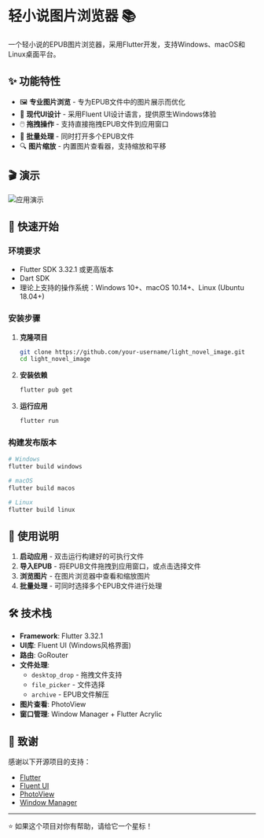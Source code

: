 # 轻小说图片浏览器 📚

一个轻小说的EPUB图片浏览器，采用Flutter开发，支持Windows、macOS和Linux桌面平台。

## ✨ 功能特性

- 🖼️ **专业图片浏览** - 专为EPUB文件中的图片展示而优化
- 🎨 **现代UI设计** - 采用Fluent UI设计语言，提供原生Windows体验
- 🖱️ **拖拽操作** - 支持直接拖拽EPUB文件到应用窗口
- 📁 **批量处理** - 同时打开多个EPUB文件
- 🔍 **图片缩放** - 内置图片查看器，支持缩放和平移

## 🎬 演示

![应用演示](doc/demo.gif)

## 🚀 快速开始

### 环境要求

- Flutter SDK 3.32.1 或更高版本
- Dart SDK
- 理论上支持的操作系统：Windows 10+、macOS 10.14+、Linux (Ubuntu 18.04+)

### 安装步骤

1. **克隆项目**
   ```bash
   git clone https://github.com/your-username/light_novel_image.git
   cd light_novel_image
   ```

2. **安装依赖**
   ```bash
   flutter pub get
   ```

3. **运行应用**
   ```bash
   flutter run
   ```

### 构建发布版本

```bash
# Windows
flutter build windows

# macOS
flutter build macos

# Linux
flutter build linux
```

## 📖 使用说明

1. **启动应用** - 双击运行构建好的可执行文件
2. **导入EPUB** - 将EPUB文件拖拽到应用窗口，或点击选择文件
3. **浏览图片** - 在图片浏览器中查看和缩放图片
4. **批量处理** - 可同时选择多个EPUB文件进行处理

## 🛠️ 技术栈

- **Framework**: Flutter 3.32.1
- **UI库**: Fluent UI (Windows风格界面)
- **路由**: GoRouter
- **文件处理**: 
  - `desktop_drop` - 拖拽文件支持
  - `file_picker` - 文件选择
  - `archive` - EPUB文件解压
- **图片查看**: PhotoView
- **窗口管理**: Window Manager + Flutter Acrylic

## 🙏 致谢

感谢以下开源项目的支持：
- [Flutter](https://flutter.dev/)
- [Fluent UI](https://pub.dev/packages/fluent_ui)
- [PhotoView](https://pub.dev/packages/photo_view)
- [Window Manager](https://pub.dev/packages/window_manager)
---

⭐ 如果这个项目对你有帮助，请给它一个星标！
